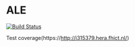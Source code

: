 # ALE

[![Build Status](https://travis-ci.org/preslavgerchev/ALE.svg?branch=master)](https://travis-ci.org/preslavgerchev/ALE)

Test coverage(https://http://i315379.hera.fhict.nl/)